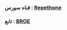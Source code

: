 ### قناه سورس : [Repethone](http://t.me/repethone) ###

### تابع : [BROE](https://t.me/Sero_Bots) ###
